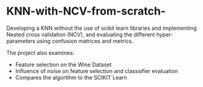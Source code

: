 # KNN-with-NCV-from-scratch-
Developing a KNN without the use of scikit learn libraries and implementing Nested cross validation (NCV), and evaluating the different hyper-parameters using confusion matrices and metrics. 

The project also examines: 
- Feature selection on the Wine Dataset 
- Influence of noise on feature selection and classsifier evaluation 
- Compares the algortihm to the SCIKIT Learn 
 
